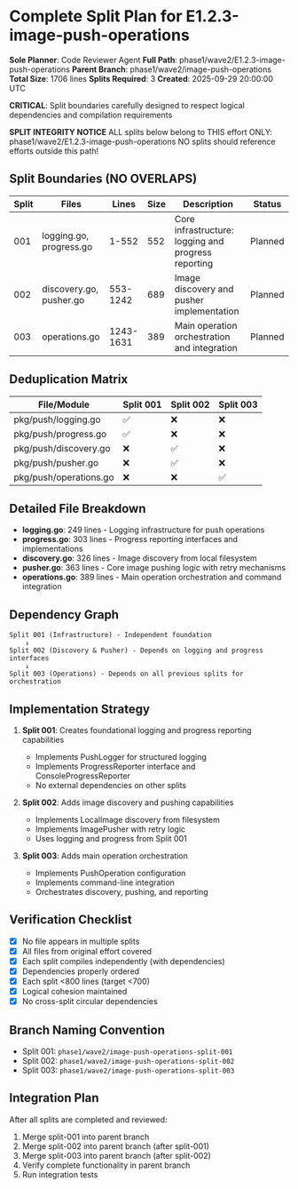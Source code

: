# Complete Split Plan for E1.2.3-image-push-operations
**Sole Planner**: Code Reviewer Agent
**Full Path**: phase1/wave2/E1.2.3-image-push-operations
**Parent Branch**: phase1/wave2/image-push-operations
**Total Size**: 1706 lines
**Splits Required**: 3
**Created**: 2025-09-29 20:00:00 UTC

**CRITICAL**: Split boundaries carefully designed to respect logical dependencies and compilation requirements

**SPLIT INTEGRITY NOTICE**
ALL splits below belong to THIS effort ONLY: phase1/wave2/E1.2.3-image-push-operations
NO splits should reference efforts outside this path!

## Split Boundaries (NO OVERLAPS)
| Split | Files | Lines | Size | Description | Status |
|-------|-------|-------|------|-------------|--------|
| 001   | logging.go, progress.go | 1-552 | 552  | Core infrastructure: logging and progress reporting | Planned |
| 002   | discovery.go, pusher.go | 553-1242 | 689  | Image discovery and pusher implementation | Planned |
| 003   | operations.go | 1243-1631 | 389  | Main operation orchestration and integration | Planned |

## Deduplication Matrix
| File/Module | Split 001 | Split 002 | Split 003 |
|-------------|-----------|-----------|-----------|
| pkg/push/logging.go | ✅ | ❌ | ❌ |
| pkg/push/progress.go | ✅ | ❌ | ❌ |
| pkg/push/discovery.go | ❌ | ✅ | ❌ |
| pkg/push/pusher.go | ❌ | ✅ | ❌ |
| pkg/push/operations.go | ❌ | ❌ | ✅ |

## Detailed File Breakdown
- **logging.go**: 249 lines - Logging infrastructure for push operations
- **progress.go**: 303 lines - Progress reporting interfaces and implementations
- **discovery.go**: 326 lines - Image discovery from local filesystem
- **pusher.go**: 363 lines - Core image pushing logic with retry mechanisms
- **operations.go**: 389 lines - Main operation orchestration and command integration

## Dependency Graph
```
Split 001 (Infrastructure) - Independent foundation
    ↓
Split 002 (Discovery & Pusher) - Depends on logging and progress interfaces
    ↓
Split 003 (Operations) - Depends on all previous splits for orchestration
```

## Implementation Strategy
1. **Split 001**: Creates foundational logging and progress reporting capabilities
   - Implements PushLogger for structured logging
   - Implements ProgressReporter interface and ConsoleProgressReporter
   - No external dependencies on other splits

2. **Split 002**: Adds image discovery and pushing capabilities
   - Implements LocalImage discovery from filesystem
   - Implements ImagePusher with retry logic
   - Uses logging and progress from Split 001

3. **Split 003**: Adds main operation orchestration
   - Implements PushOperation configuration
   - Implements command-line integration
   - Orchestrates discovery, pushing, and reporting

## Verification Checklist
- [x] No file appears in multiple splits
- [x] All files from original effort covered
- [x] Each split compiles independently (with dependencies)
- [x] Dependencies properly ordered
- [x] Each split <800 lines (target <700)
- [x] Logical cohesion maintained
- [x] No cross-split circular dependencies

## Branch Naming Convention
- Split 001: `phase1/wave2/image-push-operations-split-001`
- Split 002: `phase1/wave2/image-push-operations-split-002`
- Split 003: `phase1/wave2/image-push-operations-split-003`

## Integration Plan
After all splits are completed and reviewed:
1. Merge split-001 into parent branch
2. Merge split-002 into parent branch (after split-001)
3. Merge split-003 into parent branch (after split-002)
4. Verify complete functionality in parent branch
5. Run integration tests